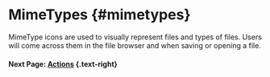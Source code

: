 # MimeTypes {#mimetypes}

MimeType icons are used to visually represent files and types of files. Users will come across them in the file browser and when saving or opening a file.

#### Next Page: [Actions](/docs/human-interface-guidelines/actions) {.text-right}
